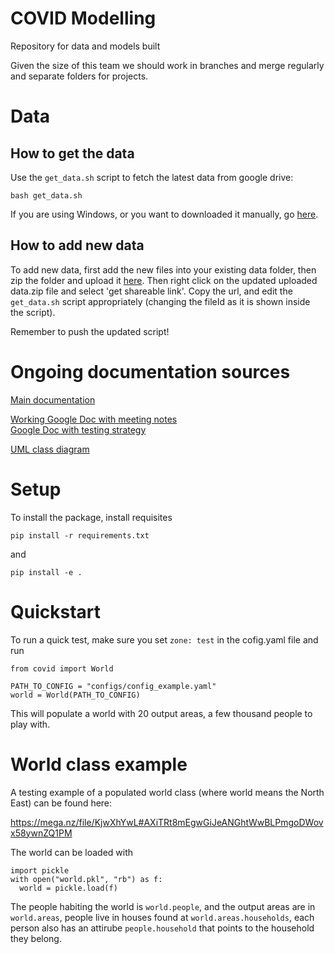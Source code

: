 # COVID Modelling

Repository for data and models built

Given the size of this team we should work in branches and merge regularly and separate folders for projects.

# Data
## How to get the data

Use the ``get_data.sh`` script to fetch the latest data from google drive:

```
bash get_data.sh
```

If you are using Windows, or you want to downloaded it manually, go [here](https://drive.google.com/open?id=1A2rhq8JiCTOqOhUaSgFyIO01vDPnDUGj).

## How to add new data

To add new data, first add the new files into your existing data folder, then zip the folder and upload it [here](https://drive.google.com/open?id=1A2rhq8JiCTOqOhUaSgFyIO01vDPnDUGj). Then right click on the updated uploaded data.zip file and select 'get shareable link'. Copy the url, and edit the ``get_data.sh`` script appropriately (changing the fileId as it is shown inside the script). 

Remember to push the updated script!

# Ongoing documentation sources

[Main documentation](https://josephpb.github.io/covidmodelling)

[Working Google Doc with meeting notes](https://docs.google.com/document/d/1EwwHZ0s3uVWmkEdhiw94cqrhfoLsTu_Pay2H11LjVOw/edit)<br>
[Google Doc with testing strategy](https://docs.google.com/document/d/1O0v6O3rOlCDKFD66Y9KbZTfKLQPgmP1ScuwrFv4sspo/edit?usp=sharing)

[UML class diagram](https://drive.google.com/file/d/1YMUAePtUvx1xLVObjnz1n5IkDfJOkmD8/view)



# Setup

To install the package, install requisites

``pip install -r requirements.txt``

and

``pip install -e .``

# Quickstart

To run a quick test, make sure you set `zone: test` in the cofig.yaml file and run

```
from covid import World

PATH_TO_CONFIG = "configs/config_example.yaml"
world = World(PATH_TO_CONFIG)

```
This will populate a world with 20 output areas, a few thousand people to play with.


# World class example

A testing example of a populated world class (where world means the North East) can be found here:

https://mega.nz/file/KjwXhYwL#AXiTRt8mEgwGiJeANGhtWwBLPmgoDWovx58ywnZQ1PM

The world can be loaded with

```
import pickle
with open("world.pkl", "rb") as f:
  world = pickle.load(f)
```

The people habiting the world is ``world.people``, and the output areas are in ``world.areas``, people live in houses found at ``world.areas.households``, each person also has an attirube ``people.household`` that points to the household they belong.
